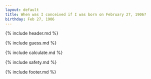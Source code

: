 ```yaml
---
layout: default
title: When was I conceived if I was born on February 27, 1906?
birthday: Feb 27, 1906
---
```


{% include header.md %}

{% include guess.md %}

{% include calculate.md %}

{% include safety.md %}

{% include footer.md %}



